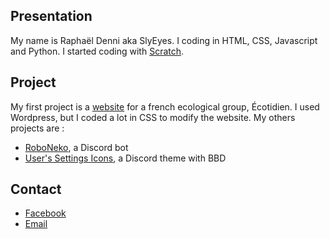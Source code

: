 ## Presentation

My name is Raphaël Denni aka SlyEyes. I coding in HTML, CSS, Javascript and Python. I started coding with [Scratch](https://scratch.mit.edu/).

## Project

My first project is a [website](https://ecotidien.info/) for a french ecological group, Écotidien. I used Wordpress, but I coded a lot in CSS to modify the website.
My others projects are :
- [RoboNeko](https://github.com/SlyEyes/RoboNeko), a Discord bot
- [User's Settings Icons](https://github.com/SlyEyes/Users_Settings_Icons), a Discord theme with BBD

## Contact

- [Facebook](https://www.facebook.com/raph.denni/)
- [Email](raphoro.d@gmail.com)
